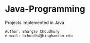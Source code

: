 # Java-Programming
Projects implemented in Java

```
Author: Bhargav Choudhury
e-mail: bchoudh4@binghamton.edu
```

